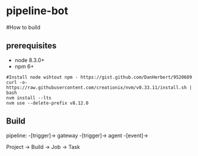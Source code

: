 # pipeline-bot

#How to build
## prerequisites
- node 8.3.0+
- npm 6+

```
#Install node wihtout npm - https://gist.github.com/DanHerbert/9520689
curl -o- https://raw.githubusercontent.com/creationix/nvm/v0.33.11/install.sh | bash
nvm install --lts
nvm use --delete-prefix v8.12.0
```

## Build


pipeline:
-[trigger]-> gateway -[trigger]->  agent -[event]-> 



Project -> Build -> Job -> Task
